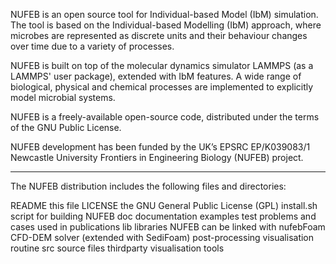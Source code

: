 
NUFEB is an open source tool for Individual-based Model (IbM) simulation. 
The tool is based on the Individual-based Modelling (IbM) approach, 
where microbes are represented as discrete units and their
behaviour changes over time due to a variety of processes. 

NUFEB is built on top of the molecular dynamics simulator
LAMMPS (as a LAMMPS' user package), extended with IbM features. 
A wide range of biological, physical and
chemical processes are implemented to explicitly model microbial systems. 

NUFEB is a freely-available open-source code, distributed under the terms
of the GNU Public License.

NUFEB development has been funded by the UK’s EPSRC EP/K039083/1 
Newcastle University Frontiers in Engineering Biology (NUFEB) project.

---------------------------------------------------------------------------

The NUFEB distribution includes the following files and directories:

README			this file
LICENSE                 the GNU General Public License (GPL)
install.sh              script for building NUFEB
doc                     documentation
examples                test problems and cases used in publications
lib                     libraries NUFEB can be linked with
nufebFoam               CFD-DEM solver (extended with SediFoam)
post-processing         visualisation routine
src                     source files
thirdparty              visualisation tools



